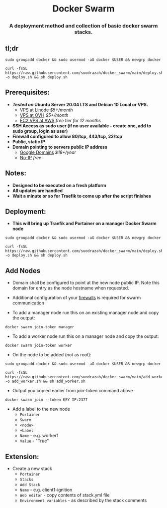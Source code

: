 # <p align="center">Docker Swarm</p>
### <p align="center">A deployment method and collection of basic docker swarm stacks.</p>

## tl;dr
```
sudo groupadd docker && sudo usermod -aG docker $USER && newgrp docker
```
```
curl -fsSL https://raw.githubusercontent.com/suodrazah/docker_swarm/main/deploy.sh -o deploy.sh && sh deploy.sh
```

## Prerequisites:
* **_Tested on_ Ubuntu Server 20.04 LTS and Debian 10 Local or VPS.**
  * [VPS at Linode](https://www.linode.com/products/shared/) _$5+/month_
  * [VPS at OVH](https://ca.ovh.com/au/order/vps/) _$5+/month_
  * [EC2 VPS at AWS](https://aws.amazon.com/free/) _free tier for 12 months_
* **SSH Access as sudo user (if no user available - create one, add to sudo group, login as user)**
* **Firewall configured to allow 80/tcp, 443/tcp, 22/tcp**
* **Public, static IP**
* **Domain pointing to servers public IP address**
  * [Google Domains](https://domains.google.com/) _$18+/year_
  * [No-IP](https://domains.google.com/) _free_

## Notes:
* **Designed to be executed on a fresh platform**
* **All updates are handled**
* **Wait a minute or so for Traefik to come up after the script finishes**

## Deployment:
* **This will bring up Traefik and Portainer on a manager Docker Swarm node**
```
sudo groupadd docker && sudo usermod -aG docker $USER && newgrp docker
```
```
curl -fsSL https://raw.githubusercontent.com/suodrazah/docker_swarm/main/deploy.sh -o deploy.sh && sh deploy.sh
```

## Add Nodes
* Domain shall be configured to point at the new node public IP. Note this domain for entry as the node hostname when requested.
* Additional configuration of your [firewalls](https://docs.docker.com/engine/swarm/swarm-tutorial/#open-protocols-and-ports-between-the-hosts) is required for swarm communication

* To add a manager node run this on an existing manager node and copy the output:
```
docker swarm join-token manager
```
* To add a worker node run this on a manager node and copy the output:
```
docker swarm join-token worker
```
* On the node to be added (not as root):
```
sudo groupadd docker && sudo usermod -aG docker $USER && newgrp docker
```
```
curl -fsSL https://raw.githubusercontent.com/suodrazah/docker_swarm/main/add_worker.sh -o add_worker.sh && sh add_worker.sh
```
* Output you copied earlier from join-token command above
```
docker swarm join --token KEY IP:2377
```

* Add a label to the new node
   * `Portainer`
   * `Swarm`
   * `<node>`
   * `+Label`
   * `Name` - <Node Name> e.g. worker1
   * `Value` - "True"

## Extension:
* Create a new stack
   * `Portainer`
   * `Stacks`
   * `Add Stack`
   * `Name` - e.g. client1-ignition
   * `Web editor` - copy contents of stack.yml file
   * `Environment variables` - as described by the stack comments

